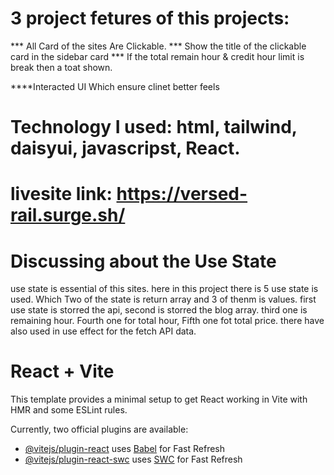 # 3 project fetures of this projects:
*** All Card of the sites Are Clickable.
*** Show the title of the clickable card in the sidebar card
*** If the total remain hour & credit hour limit is break then a toat shown.
    
****Interacted UI Which ensure clinet better feels

# Technology I used: html, tailwind, daisyui, javascripst, React.

# livesite link: https://versed-rail.surge.sh/

 # Discussing about the Use State 

 use state is essential of this sites.
 here in this project there is 5 use state is used. Which Two of the state is return array and 3 of thenm is values.
 first use state is storred the api,
 second is storred the blog array.
 third one is remaining hour.
 Fourth one for total hour,
 Fifth one fot total price.
 there have also used in  use effect for the fetch API data.  

# React + Vite

This template provides a minimal setup to get React working in Vite with HMR and some ESLint rules.

Currently, two official plugins are available:

- [@vitejs/plugin-react](https://github.com/vitejs/vite-plugin-react/blob/main/packages/plugin-react/README.md) uses [Babel](https://babeljs.io/) for Fast Refresh
- [@vitejs/plugin-react-swc](https://github.com/vitejs/vite-plugin-react-swc) uses [SWC](https://swc.rs/) for Fast Refresh
